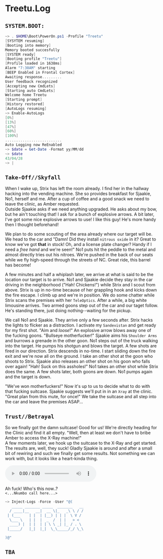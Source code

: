 # Treetu.Log

## `SYSTEM.BOOT:`
```powershell
~> . $HOME\Boot\PowerOn.ps1 -Profile "Treetu"
[SYSYTEM resuming]
[Booting into memory]
Memory booted succesfully
[SYSTEM ready]
[Booting profile "Treetu"]
[Profile loaded in 1638ms]
Alarm "7:30AM" starting
[BEEP Enabled in Frontal Cortex]
Awaiting response.........
User feedback recognized
[Accepting new CmdLets]
[Starting auto CmdLets]
Welcome home Treetu
[Starting prompt]
[History restored] 
[AutoLogs resuming]
~> Enable-AutoLogs
[0%]
[13%]
[47%]
[60%]
[100%]
..........................
Auto Logging now ReEnabled
~> $date = Get-Date -Format yy/MM/dd
~> $date
43/04/28
~> |
```  

## `Take-Off//Skyfall`  
When I wake up, Strix has left the room already. I find her in the hallway hacking into the vending machine. She so provides breakfast for Sjaakie, No1, herself and me. After a cup of coffee and a good snack we need to leave the clinic, as Amber requested.  
Outside Sjaakie asks if we need anything upgraded. He asks about my bow, but he ain't touching that! I ask for a bunch of explosive arrows. A bit later, I've got some nice explosive arrows to use! I like this guy! He's more handy then I thought beforehand!  
  
We plan to do some scouting of the area already where our target will be. We head to the car and "Damn! Did they install `nitrous oxide` in it? Great to know we've got **that** in stock! Oh, and a license plate changer? Handy if I need a *free hand* and we're seen!" No1 puts hit the peddle to the metal and almost directly tries out his nitroes. We're pushed in the back of our seats while we fly high-speed through the streets of NC. Great ride, this barrel has become!  
  
A few minutes and half a whiplash later, we arrive at what is said to be the location our target is to arrive. No1 and Sjaakie decide they stay in the car driving in the neighborhood ("Hah! Chickens!") while Strix and I scout from above. Strix is up in no-time because of her grappling hook and kicks down the fire escape. I climb up and we're in position. We do some chatter while Strix scans the premises with her `TeleOptics`. After a while, a big white limousine arrives. Two armed goons step out of the car and our taget follow. He's standing there, just doing nothing--waiting for the pickup.  
  
We call No1 and Sjaakie. They arrive only a few seconds after. Strix hacks the lights to flicker as a distraction. I activate my `Sandevistan` and get ready for my first shot. "Aim and *loose*!" An explosive arrow blows away one of the fucking goons. "Bullseye motherfucker!" Sjaakie aims his `Shoulder Arms` and burrows a grenade in the other goon. No1 steps out of the truck walking into the target. He pumps his shotgun and blows the target. A few shots are fired in our direction. Strix descends in no-time. I start sliding down the fire exit and we're now all on the ground. I take an other shot at the goon who shoots to Strix. Sjaakie also releases an other shot on his goon who falls over again! "Hah! Suck on this assholes!" No1 takes an other shot while Strix does the same. A few shots later, both goons are down. No1 pumps again and the target is down.  
  
"We've won motherfuckers!" Now it's up to us to decide what to do with that fucking suitcase. Sjaakie suggests we'll put in in an `Xray` at the clinic. "Great plan from this mute, for once!" We take the suitcase and all step into the car and leave the premises ASAP...  

## `Trust//Betrayal`  
So we finally got the damn suitcase! Good for us! We're directly heading for the Clinic and find it all empty. "Well, then at least we don't have to bribe Amber to access the X-Ray machine!"  
A few moments later, we hook up the suitcase to the X-Ray and get started. The results are, well, they suck! Gladly Sjaakie is around and after a small bit of rewiring and such we finally get some results. Not something we can work with, but it looks like a heart-kinda thing.  

<audio controls>  
  <source src=".\ring.mp3" type="audio/mpeg">  
  Your browser does not support the audio element.  
</audio>  

Ah fuck! Who's this now..?  
`<...Nkumbo call here...>`  
  
  
```powershell
~> Inject-Logs -Force -User "@(
   _____ _______ _____  _______   __
  / ____|__   __|  __ \|_   _\ \ / /
 | (___    | |  | |__) | | |  \ V / 
  \___ \   | |  |  _  /  | |   > <  
  ____) |  | |  | | \ \ _| |_ / . \ 
 |_____/   |_|  |_|  \_\_____/_/ \_\

)@"
```
  
## `TBA`  
